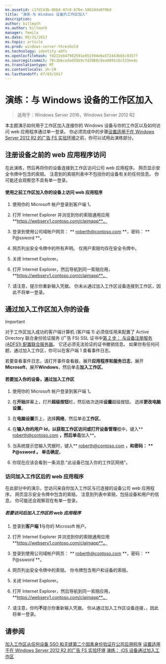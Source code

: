 ```yaml
---
ms.assetid: c17d143b-86b4-47c0-b76e-1862dda8f0bd
title: "演练-与 Windows 设备的工作区加入"
description: 
author: billmath
ms.author: billmath
manager: femila
ms.date: 05/31/2017
ms.topic: article
ms.prod: windows-server-threshold
ms.technology: identity-adfs
ms.openlocfilehash: fd222eb47982591e051594e8a572443b65c0357f
ms.sourcegitcommit: 70c1b6cedad55b9c7d2068c9aa4891c6c533ee4c
ms.translationtype: MT
ms.contentlocale: zh-CN
ms.lasthandoff: 07/03/2017
---
```

# <a name="walkthrough-workplace-join-with-a-windows-device"></a>演练：与 Windows 设备的工作区加入

>适用于：Windows Server 2016，Windows Server 2012 R2

本主题演示如何用于工作区加入连接你的 Windows 设备与你的工作区以及如何访问 web 应用程序通过单一登录。 你必须完成中的步骤[设置适用于在 Windows Server 2012 R2 的广告 FS 实验环境](../deployment/Set-up-the-lab-environment-for-AD-FS-in-Windows-Server-2012-R2.md)之前，你可以试用此演练部分。

## <a name="access-the-web-application-before-device-registration"></a>注册设备之前的 web 应用程序访问
在此演练，然后再将你的设备连接到工作区访问公司 web 应用程序。 网页显示安全令牌中包含的索赔。 注意到的索赔列表中不包括你的设备有关的任何信息。 你可能还会观察您不具有单一登录。

#### <a name="to-access-the-web-application-before-you-use-workplace-join-on-your-device"></a>使用之前工作区加入你的设备上访问 web 应用程序

1.  使用你的 Microsoft 帐户登录到客户端 1。

2.  打开 Internet Explorer 并浏览到你的索赔通用应用**https://webserv1.contoso.com/claimapp**。

3.  登录到使用公司域帐户网页： ** roberth@contoso.com **，密码： ** P@ssword **。

4.  网页列出安全令牌中的所有声明。 仅用户索赔均存在安全令牌中。

5.  关闭 Internet Explorer。

6.  打开 Internet Explorer，然后导航到同一索赔应用， **https://webserv1.contoso.com/claimapp**。

7.  请注意，提示你重新输入凭据。 你未从通过加入工作区设备连接到工作区，因此不将单一登录。

## <a name="join-your-device-with-workplace-join"></a>通过加入工作区加入你的设备

> [!IMPORTANT]
> 对于工作区加入成功的客户端计算机 (客户端 1) 必须信任用来配置了 Active Directory 联合身份验证服务 (广告 FS) SSL 证书中[第 2 步： 与设备注册服务 (ADFS1) 配置联合服务器](../deployment/Set-up-the-lab-environment-for-AD-FS-in-Windows-Server-2012-R2.md#BKMK_4)。 它还必须无法验证的证书撤销信息。 如果你有任何问题，通过加入工作区，你可以在客户端 1 查看事件日志。
> 
> 若要查看事件日志，请打开事件查看器，展开**应用程序和服务日志**，展开**Microsoft**，展开**Windows**，然后单击**加入工作区**。

#### <a name="to-join-your-device-with-workplace-join"></a>若要加入你的设备，通过加入工作区

1.  使用你的 Microsoft 帐户登录到客户端 1。

2.  在**开始**屏幕上，打开**超级按钮**栏，然后依次选择**设置**超级按钮。 选择**更改电脑设置**。

3.  在**电脑设置**页上，选择**网络**，然后单击**工作区**。

4.  在**输入你的用户 Id，以获取工作区访问或打开设备管理**框中，键入** roberth@contoso.com **，然后单击**加入**。

5.  当系统提示您输入凭据时，键入** roberth@contoso.com **，和密码： ** P@ssword **。 单击**确定**。

6.  你现在应该会看到一条消息:"此设备已加入你的工作区网络"。

### <a name="access-the-web-application-after-joining-the-workplace"></a>访问加入工作区后的 web 应用程序
在此部分中的演示，您访问来自你加入工作区与已连接的设备公司 web 应用程序。 网页显示安全令牌中包含的索赔。 注意到列表中索赔，包括设备和用户的信息。 你可能还会观察现在有单一登录。

##### <a name="to-access-the-web-application-after-joining-the-workplace"></a>若要访问后加入工作区的 web 应用程序

1.  登录到**客户端 1**与你的 Microsoft 帐户。

2.  打开 Internet Explorer 并浏览到你的索赔通用应用**https://webserv1.contoso.com/claimapp**。

3.  登录到使用公司域帐户网页： ** roberth@contoso.com **，密码： ** P@ssword **。

4.  网页列出安全令牌中的索赔。 你令牌包含用户和设备的索赔。

5.  关闭 Internet Explorer。

6.  打开 Internet Explorer，然后导航到同一索赔应用， **https://webserv1.contoso.com/claimapp**。

7.  请注意，你均**不**提示你重新输入凭据。 你从通过加入工作区设备连接，，因此将单一登录。

## <a name="see-also"></a>请参阅
[加入工作区从任何设备 SSO 和无缝第二个因素身份验证在公司应用程序](Join-to-Workplace-from-Any-Device-for-SSO-and-Seamless-Second-Factor-Authentication-Across-Company-Applications.md)
[设置适用于在 Windows Server 2012 R2 的广告 FS 实验环境](../deployment/Set-up-the-lab-environment-for-AD-FS-in-Windows-Server-2012-R2.md)
[演练： iOS 设备通过加入工作区](Walkthrough--Workplace-Join-with-an-iOS-Device.md)



